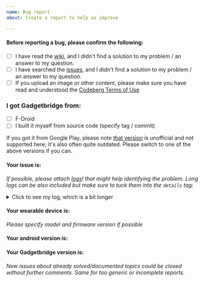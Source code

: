 ```yaml
---
name: Bug report
about: Create a report to help us improve

---
```


#### Before reporting a bug, please confirm the following:
- [ ] I have read the [wiki](https://codeberg.org/Freeyourgadget/Gadgetbridge/wiki), and I didn't find a solution to my problem / an answer to my question.
- [ ] I have searched the [issues](https://codeberg.org/Freeyourgadget/Gadgetbridge/issues), and I didn't find a solution to my problem / an answer to my question.
- [ ] If you upload an image or other content, please make sure you have read and understood the [Codeberg Terms of Use](https://codeberg.org/codeberg/org/src/branch/master/TermsOfUse.md)

### I got Gadgetbridge from:
* [ ] F-Droid
* [ ] I built it myself from source code (specify tag / commit)

If you got it from Google Play, please note [that version](https://github.com/TaaviE/Gadgetbridge) is unofficial and not supported here; it's also often quite outdated. Please switch to one of the above versions if you can.

#### Your issue is:
*If possible, please attach [logs](https://codeberg.org/Freeyourgadget/Gadgetbridge/wiki/Log-Files)! that might help identifying the problem.*
*Long logs can be also included but make sure to tuck them into the `details` tag:*

<details>
  <summary>Click to see my log, which is a bit longer</summary>

```
Here go lines of that log.
```
</details>


#### Your wearable device is:

*Please specify model and firmware version if possible*

#### Your android version is:

#### Your Gadgetbridge version is:



*New issues about already solved/documented topics could be closed without further comments. Same for too generic or incomplete reports.*
